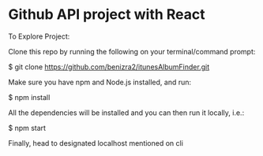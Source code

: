 # **Github API project with React**

To Explore Project:

Clone this repo by running the following on your terminal/command prompt:

$ git clone https://github.com/benizra2/itunesAlbumFinder.git

Make sure you have npm and Node.js installed, and run:

$ npm install

All the dependencies will be installed and you can then run it locally, i.e.:

$ npm start

Finally, head to designated localhost mentioned on cli
